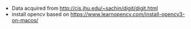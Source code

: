 * Data acquired from http://cis.jhu.edu/~sachin/digit/digit.html
* install opencv based on https://www.learnopencv.com/install-opencv3-on-macos/
